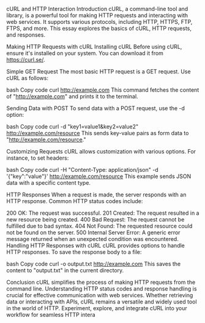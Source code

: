 cURL and HTTP Interaction
Introduction
cURL, a command-line tool and library, is a powerful tool for making HTTP requests and interacting with web services. It supports various protocols, including HTTP, HTTPS, FTP, FTPS, and more. This essay explores the basics of cURL, HTTP requests, and responses.

Making HTTP Requests with cURL
Installing cURL
Before using cURL, ensure it's installed on your system. You can download it from https://curl.se/.

Simple GET Request
The most basic HTTP request is a GET request. Use cURL as follows:

bash
Copy code
curl http://example.com
This command fetches the content of "http://example.com" and prints it to the terminal.

Sending Data with POST
To send data with a POST request, use the -d option:

bash
Copy code
curl -d "key1=value1&key2=value2" http://example.com/resource
This sends key-value pairs as form data to "http://example.com/resource."

Customizing Requests
cURL allows customization with various options. For instance, to set headers:

bash
Copy code
curl -H "Content-Type: application/json" -d '{"key":"value"}' http://example.com/resource
This example sends JSON data with a specific content type.

HTTP Responses
When a request is made, the server responds with an HTTP response. Common HTTP status codes include:

200 OK: The request was successful.
201 Created: The request resulted in a new resource being created.
400 Bad Request: The request cannot be fulfilled due to bad syntax.
404 Not Found: The requested resource could not be found on the server.
500 Internal Server Error: A generic error message returned when an unexpected condition was encountered.
Handling HTTP Responses with cURL
cURL provides options to handle HTTP responses. To save the response body to a file:

bash
Copy code
curl -o output.txt http://example.com
This saves the content to "output.txt" in the current directory.

Conclusion
cURL simplifies the process of making HTTP requests from the command line. Understanding HTTP status codes and response handling is crucial for effective communication with web services. Whether retrieving data or interacting with APIs, cURL remains a versatile and widely used tool in the world of HTTP. Experiment, explore, and integrate cURL into your workflow for seamless HTTP intera
